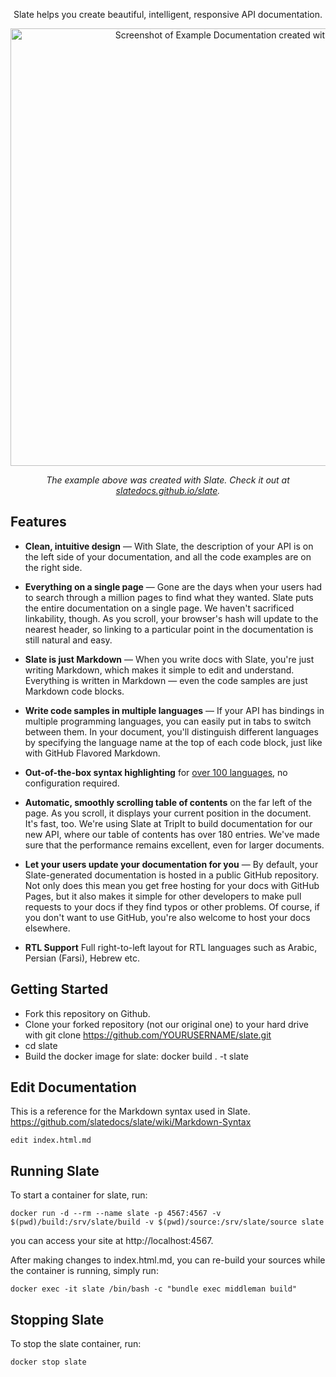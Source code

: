 <p align="center">Slate helps you create beautiful, intelligent, responsive API documentation.</p>

<p align="center"><img src="https://raw.githubusercontent.com/slatedocs/img/main/screenshot-slate.png" width=700 alt="Screenshot of Example Documentation created with Slate"></p>

<p align="center"><em>The example above was created with Slate. Check it out at <a href="https://slatedocs.github.io/slate">slatedocs.github.io/slate</a>.</em></p>

Features
------------

* **Clean, intuitive design** — With Slate, the description of your API is on the left side of your documentation, and all the code examples are on the right side. 

* **Everything on a single page** — Gone are the days when your users had to search through a million pages to find what they wanted. Slate puts the entire documentation on a single page. We haven't sacrificed linkability, though. As you scroll, your browser's hash will update to the nearest header, so linking to a particular point in the documentation is still natural and easy.

* **Slate is just Markdown** — When you write docs with Slate, you're just writing Markdown, which makes it simple to edit and understand. Everything is written in Markdown — even the code samples are just Markdown code blocks.

* **Write code samples in multiple languages** — If your API has bindings in multiple programming languages, you can easily put in tabs to switch between them. In your document, you'll distinguish different languages by specifying the language name at the top of each code block, just like with GitHub Flavored Markdown.

* **Out-of-the-box syntax highlighting** for [over 100 languages](https://github.com/jneen/rouge/wiki/List-of-supported-languages-and-lexers), no configuration required.

* **Automatic, smoothly scrolling table of contents** on the far left of the page. As you scroll, it displays your current position in the document. It's fast, too. We're using Slate at TripIt to build documentation for our new API, where our table of contents has over 180 entries. We've made sure that the performance remains excellent, even for larger documents.

* **Let your users update your documentation for you** — By default, your Slate-generated documentation is hosted in a public GitHub repository. Not only does this mean you get free hosting for your docs with GitHub Pages, but it also makes it simple for other developers to make pull requests to your docs if they find typos or other problems. Of course, if you don't want to use GitHub, you're also welcome to host your docs elsewhere.

* **RTL Support** Full right-to-left layout for RTL languages such as Arabic, Persian (Farsi), Hebrew etc.


Getting Started
------------------------------
* Fork this repository on Github.
* Clone your forked repository (not our original one) to your hard drive with git clone https://github.com/YOURUSERNAME/slate.git
* cd slate
* Build the docker image for slate: docker build . -t slate

Edit Documentation
---------------------------------
This is a reference for the Markdown syntax used in Slate. https://github.com/slatedocs/slate/wiki/Markdown-Syntax

```
edit index.html.md 
```

Running Slate
---------------------------------
To start a container for slate, run:
```
docker run -d --rm --name slate -p 4567:4567 -v $(pwd)/build:/srv/slate/build -v $(pwd)/source:/srv/slate/source slate
```
you can access your site at http://localhost:4567.

After making changes to index.html.md, you can re-build your sources while the container is running, simply run:
```
docker exec -it slate /bin/bash -c "bundle exec middleman build"
```
Stopping Slate
--------------------
To stop the slate container, run:

```
docker stop slate
```